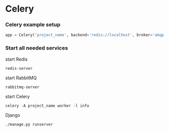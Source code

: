 # Celery

### Celery example setup

```python
app = Celery('project_name', backend='redis://localhost', broker='amqp://')
```

### Start all needed services

start Redis

`redis-server`

start RabbitMQ

`rabbitmq-server`

start Celery

`celery -A project_name worker -l info`

Django

`./manage.py runserver`
